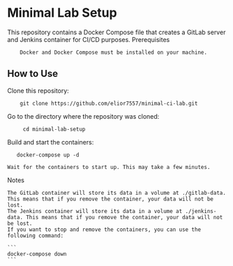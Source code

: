 # Minimal Lab Setup

This repository contains a Docker Compose file that creates a GitLab server and Jenkins container for CI/CD purposes.
Prerequisites

```
    Docker and Docker Compose must be installed on your machine.
```

## How to Use


Clone this repository: 
``` 
    git clone https://github.com/elior7557/minimal-ci-lab.git
```

Go to the directory where the repository was cloned:
```
     cd minimal-lab-setup
```

 Build and start the containers: 
 ```
    docker-compose up -d
 ```


    Wait for the containers to start up. This may take a few minutes.



Notes

    The GitLab container will store its data in a volume at ./gitlab-data. This means that if you remove the container, your data will not be lost.
    The Jenkins container will store its data in a volume at ./jenkins-data. This means that if you remove the container, your data will not be lost.
    If you want to stop and remove the containers, you can use the following command: 

    ```
    docker-compose down
    ```
